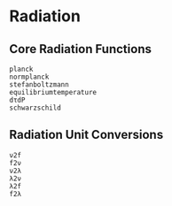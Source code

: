 # Radiation

## Core Radiation Functions

```@docs
planck
normplanck
stefanboltzmann
equilibriumtemperature
dτdP
schwarzschild
```

## Radiation Unit Conversions

```@docs
ν2f
f2ν
ν2λ
λ2ν
λ2f
f2λ
```
